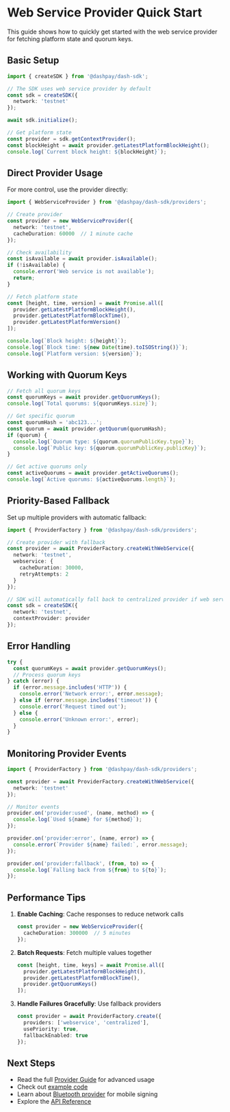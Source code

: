 # Web Service Provider Quick Start

This guide shows how to quickly get started with the web service provider for fetching platform state and quorum keys.

## Basic Setup

```typescript
import { createSDK } from '@dashpay/dash-sdk';

// The SDK uses web service provider by default
const sdk = createSDK({
  network: 'testnet'
});

await sdk.initialize();

// Get platform state
const provider = sdk.getContextProvider();
const blockHeight = await provider.getLatestPlatformBlockHeight();
console.log(`Current block height: ${blockHeight}`);
```

## Direct Provider Usage

For more control, use the provider directly:

```typescript
import { WebServiceProvider } from '@dashpay/dash-sdk/providers';

// Create provider
const provider = new WebServiceProvider({
  network: 'testnet',
  cacheDuration: 60000  // 1 minute cache
});

// Check availability
const isAvailable = await provider.isAvailable();
if (!isAvailable) {
  console.error('Web service is not available');
  return;
}

// Fetch platform state
const [height, time, version] = await Promise.all([
  provider.getLatestPlatformBlockHeight(),
  provider.getLatestPlatformBlockTime(),
  provider.getLatestPlatformVersion()
]);

console.log(`Block height: ${height}`);
console.log(`Block time: ${new Date(time).toISOString()}`);
console.log(`Platform version: ${version}`);
```

## Working with Quorum Keys

```typescript
// Fetch all quorum keys
const quorumKeys = await provider.getQuorumKeys();
console.log(`Total quorums: ${quorumKeys.size}`);

// Get specific quorum
const quorumHash = 'abc123...';
const quorum = await provider.getQuorum(quorumHash);
if (quorum) {
  console.log(`Quorum type: ${quorum.quorumPublicKey.type}`);
  console.log(`Public key: ${quorum.quorumPublicKey.publicKey}`);
}

// Get active quorums only
const activeQuorums = await provider.getActiveQuorums();
console.log(`Active quorums: ${activeQuorums.length}`);
```

## Priority-Based Fallback

Set up multiple providers with automatic fallback:

```typescript
import { ProviderFactory } from '@dashpay/dash-sdk/providers';

// Create provider with fallback
const provider = await ProviderFactory.createWithWebService({
  network: 'testnet',
  webservice: {
    cacheDuration: 30000,
    retryAttempts: 2
  }
});

// SDK will automatically fall back to centralized provider if web service fails
const sdk = createSDK({
  network: 'testnet',
  contextProvider: provider
});
```

## Error Handling

```typescript
try {
  const quorumKeys = await provider.getQuorumKeys();
  // Process quorum keys
} catch (error) {
  if (error.message.includes('HTTP')) {
    console.error('Network error:', error.message);
  } else if (error.message.includes('timeout')) {
    console.error('Request timed out');
  } else {
    console.error('Unknown error:', error);
  }
}
```

## Monitoring Provider Events

```typescript
import { ProviderFactory } from '@dashpay/dash-sdk/providers';

const provider = await ProviderFactory.createWithWebService({
  network: 'testnet'
});

// Monitor events
provider.on('provider:used', (name, method) => {
  console.log(`Used ${name} for ${method}`);
});

provider.on('provider:error', (name, error) => {
  console.error(`Provider ${name} failed:`, error.message);
});

provider.on('provider:fallback', (from, to) => {
  console.log(`Falling back from ${from} to ${to}`);
});
```

## Performance Tips

1. **Enable Caching**: Cache responses to reduce network calls
   ```typescript
   const provider = new WebServiceProvider({
     cacheDuration: 300000  // 5 minutes
   });
   ```

2. **Batch Requests**: Fetch multiple values together
   ```typescript
   const [height, time, keys] = await Promise.all([
     provider.getLatestPlatformBlockHeight(),
     provider.getLatestPlatformBlockTime(),
     provider.getQuorumKeys()
   ]);
   ```

3. **Handle Failures Gracefully**: Use fallback providers
   ```typescript
   const provider = await ProviderFactory.create({
     providers: ['webservice', 'centralized'],
     usePriority: true,
     fallbackEnabled: true
   });
   ```

## Next Steps

- Read the full [Provider Guide](./providers.md) for advanced usage
- Check out [example code](../examples/webservice-quorum.ts)
- Learn about [Bluetooth provider](./bluetooth-guide.md) for mobile signing
- Explore the [API Reference](./api/providers.md)